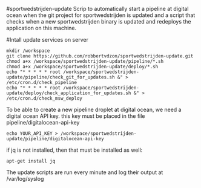 #sportwedstrijden-update
Scrip to automatically start a pipeline at digital ocean when the git project for sportwedstrijden is updated and a script that checks when a new sportwedstrijden binary is updated and redeploys the application on this machine.

#Intall update services on server
```
mkdir /workspace
git clone https://github.com/robbertvdzon/sportwedstrijden-update.git
chmod a+x /workspace/sportwedstrijden-update/pipeline/*.sh
chmod a+x /workspace/sportwedstrijden-update/deploy/*.sh
echo "* * * * * root /workspace/sportwedstrijden-update/pipeline/check_git_for_updates.sh &" > /etc/cron.d/check_pipeline
echo "* * * * * root /workspace/sportwedstrijden-update/deploy/check_application_for_updates.sh &" > /etc/cron.d/check_msw_deploy
```

To be able to create a new pipeline droplet at digital ocean, we need a digital ocean API key.
this key must be placed in the file pipeline/digitalocean-api-key
```
echo YOUR_API_KEY > /workspace/sportwedstrijden-update/pipeline/digitalocean-api-key
```

if jq is not installed, then that must be installed as well:
```
apt-get install jq
```

The update scripts are run every minute and log their output at /var/log/syslog
